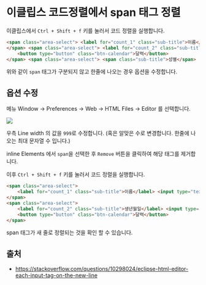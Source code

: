 # 이클립스 코드정렬에서 span 태그 정렬

이클립스에서 `Ctrl + Shift + f` 키를 눌러서 코드 정렬을 실행합니다.

```html
<span class="area-select"> <label for="count_1" class="sub-title">이름</label> <input type="text" title="이름 입력" id="name" name="name" class="sub-box">
</span> <span class="area-select"> <label for="count_2" class="sub-title">생년월일</label> <input type="text" title="생년월일 입력" placeholder="선택하세요" name="birth" id="birth" class="txt-calendar sub-box datepicker2">
	<button type="button" class="btn-calendar">달력</button>
</span> <span class="area-select"> <span class="sub-title">성별</span>
```

위와 같이 `span` 태그가 구분되지 않고 한줄에 나오는 경우 옵션을 수정합니다. 

## 옵션 수정

메뉴 Window -> Preferences -> Web -> HTML Files -> Editor 를 선택합니다. 

![](https://goo.gl/vm7V5Y)

우측 Line width 의 값을 `999`로 수정합니다. (혹은 알맞은 수로 변경합니다. 한줄에 나오는 최대 문자열 수 입니다.)

inline Elements 에서 `span`을 선택한 후 `Remove` 버튼을 클릭하여 해당 태그를 제거합니다. 

이후 `Ctrl + Shift + f` 키를 눌러서 코드 정렬을 실행합니다.

```html
<span class="area-select">
	<label for="count_1" class="sub-title">이름</label> <input type="text" title="이름 입력" id="name" name="name" class="sub-box">
</span>
<span class="area-select">
	<label for="count_2" class="sub-title">생년월일</label> <input type="text" title="생년월일 입력" placeholder="선택하세요" name="birth" id="birth" class="txt-calendar sub-box datepicker2">
	<button type="button" class="btn-calendar">달력</button>
</span>
```

span 태그가 새 줄로 정렬되는 것을 확인 할 수 있습니다. 



## 출처 

- https://stackoverflow.com/questions/10298024/eclipse-html-editor-each-input-tag-on-the-new-line
